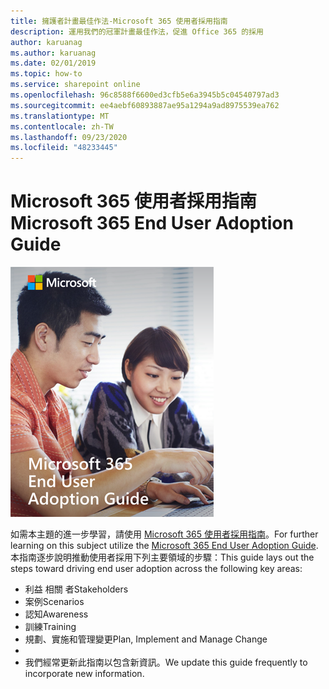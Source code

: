 ```yaml
---
title: 擁護者計畫最佳作法-Microsoft 365 使用者採用指南
description: 運用我們的冠軍計畫最佳作法，促進 Office 365 的採用
author: karuanag
ms.author: karuanag
ms.date: 02/01/2019
ms.topic: how-to
ms.service: sharepoint online
ms.openlocfilehash: 96c8588f6600ed3cfb5e6a3945b5c04540797ad3
ms.sourcegitcommit: ee4aebf60893887ae95a1294a9ad8975539ea762
ms.translationtype: MT
ms.contentlocale: zh-TW
ms.lasthandoff: 09/23/2020
ms.locfileid: "48233445"
---
```

# <a name="microsoft-365-end-user-adoption-guide"></a><span data-ttu-id="8878c-103">Microsoft 365 使用者採用指南</span><span class="sxs-lookup"><span data-stu-id="8878c-103">Microsoft 365 End User Adoption Guide</span></span>

![Microsoft 365 採用指南](media/m365euguide.png)

<span data-ttu-id="8878c-105">如需本主題的進一步學習，請使用 [Microsoft 365 使用者採用指南](https://aka.ms/adoptionguide)。</span><span class="sxs-lookup"><span data-stu-id="8878c-105">For further learning on this subject utilize the [Microsoft 365 End User Adoption Guide](https://aka.ms/adoptionguide).</span></span> <span data-ttu-id="8878c-106">本指南逐步說明推動使用者採用下列主要領域的步驟：</span><span class="sxs-lookup"><span data-stu-id="8878c-106">This guide lays out the steps toward driving end user adoption across the following key areas:</span></span>

- <span data-ttu-id="8878c-107">利益 相關 者</span><span class="sxs-lookup"><span data-stu-id="8878c-107">Stakeholders</span></span>
- <span data-ttu-id="8878c-108">案例</span><span class="sxs-lookup"><span data-stu-id="8878c-108">Scenarios</span></span>
- <span data-ttu-id="8878c-109">認知</span><span class="sxs-lookup"><span data-stu-id="8878c-109">Awareness</span></span>
- <span data-ttu-id="8878c-110">訓練</span><span class="sxs-lookup"><span data-stu-id="8878c-110">Training</span></span> 
- <span data-ttu-id="8878c-111">規劃、實施和管理變更</span><span class="sxs-lookup"><span data-stu-id="8878c-111">Plan, Implement and Manage Change</span></span>
- 
- <span data-ttu-id="8878c-112">我們經常更新此指南以包含新資訊。</span><span class="sxs-lookup"><span data-stu-id="8878c-112">We update this guide frequently to incorporate new information.</span></span>